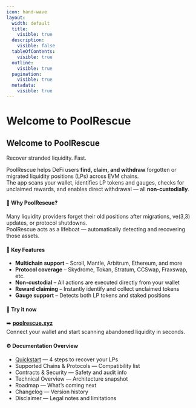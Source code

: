 ```yaml
---
icon: hand-wave
layout:
  width: default
  title:
    visible: true
  description:
    visible: false
  tableOfContents:
    visible: true
  outline:
    visible: true
  pagination:
    visible: true
  metadata:
    visible: true
---
```


# Welcome to PoolRescue

## Welcome to PoolRescue

Recover stranded liquidity. Fast.

PoolRescue helps DeFi users **find, claim, and withdraw** forgotten or migrated liquidity positions (LPs) across EVM chains.\
The app scans your wallet, identifies LP tokens and gauges, checks for unclaimed rewards, and enables direct withdrawal — all **non-custodially**.

#### 🌊 Why PoolRescue?

Many liquidity providers forget their old positions after migrations, ve(3,3) updates, or protocol shutdowns.\
PoolRescue acts as a lifeboat — automatically detecting and recovering those assets.

#### 🚀 Key Features

* **Multichain support** – Scroll, Mantle, Arbitrum, Ethereum, and more
* **Protocol coverage** – Skydrome, Tokan, Stratum, CCSwap, Fraxswap, etc.
* **Non-custodial** – All actions are executed directly from your wallet
* **Reward claiming** – Instantly identify and collect unclaimed tokens
* **Gauge support** – Detects both LP tokens and staked positions

#### 🧭 Try it now

➡️ [**poolrescue.xyz**](https://www.poolrescue.xyz)\
Connect your wallet and start scanning abandoned liquidity in seconds.

#### ⚙️ Documentation Overview

* [Quickstart](quickstart.md) — 4 steps to recover your LPs
* Supported Chains & Protocols — Compatibility list
* Contracts & Security — Safety and audit info
* Technical Overview — Architecture snapshot
* Roadmap — What’s coming next
* Changelog — Version history
* Disclaimer — Legal notes and limitations

